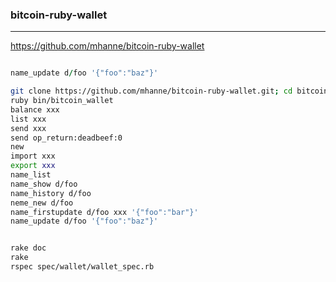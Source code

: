 ### bitcoin-ruby-wallet
---
https://github.com/mhanne/bitcoin-ruby-wallet

```rb

name_update d/foo '{"foo":"baz"}'
```

```sh
git clone https://github.com/mhanne/bitcoin-ruby-wallet.git; cd bitcoin-ruby-wallet
ruby bin/bitcoin_wallet
balance xxx
list xxx
send xxx
send op_return:deadbeef:0
new
import xxx
export xxx
name_list
name_show d/foo
name_history d/foo
neme_new d/foo
name_firstupdate d/foo xxx '{"foo":"bar"}'
name_update d/foo '{"foo":"baz"}'


rake doc
rake
rspec spec/wallet/wallet_spec.rb
```

```
```


